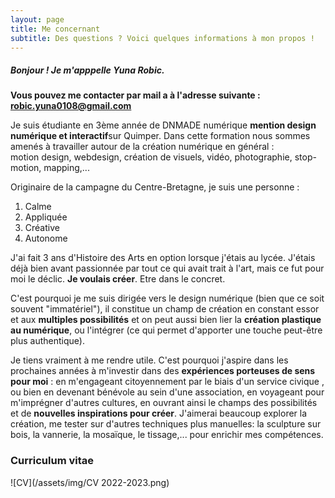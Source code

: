 ```yaml
---
layout: page
title: Me concernant
subtitle: Des questions ? Voici quelques informations à mon propos !
---
```


##### Bonjour ! Je m'apppelle Yuna Robic.
  
**Vous pouvez me contacter par mail a à l'adresse suivante : robic.yuna0108@gmail.com**
  
Je suis étudiante en 3ème année de DNMADE numérique **mention design numérique et interactif**sur Quimper.
Dans cette formation nous sommes amenés à travailler autour de la création numérique en général :  
motion design, webdesign, création de visuels, vidéo, photographie, stop-motion, mapping,...

Originaire de la campagne du Centre-Bretagne, je suis une personne : 
1. Calme
2. Appliquée
3. Créative
4. Autonome 
  
J'ai fait 3 ans d'Histoire des Arts en option lorsque j'étais au lycée. J'étais déjà bien avant passionnée par tout ce qui avait trait à l'art, mais ce fut pour moi le déclic. **Je voulais créer**. Etre dans le concret.

C'est pourquoi je me suis dirigée vers le design numérique (bien que ce soit souvent "immatériel"), il constitue un champ de création en constant essor et aux **multiples possibilités** et on peut aussi bien lier la **création plastique au numérique**, ou l'intégrer (ce qui permet d'apporter une touche peut-être plus authentique).

Je tiens vraiment à me rendre utile. C'est pourquoi j'aspire dans les prochaines années à m'investir dans des **expériences porteuses de sens pour moi** : en m'engageant citoyennement par le biais d'un service civique , ou bien en devenant bénévole au sein d'une association, en voyageant pour m'imprégner d'autres cultures, en ouvrant ainsi le champs des possibilités et de **nouvelles inspirations pour créer**. J'aimerai beaucoup explorer la création, me tester sur d'autres techniques plus manuelles: la sculpture sur bois, la vannerie, la mosaïque, le tissage,... pour enrichir mes compétences.

### Curriculum vitae

![CV](/assets/img/CV 2022-2023.png)

